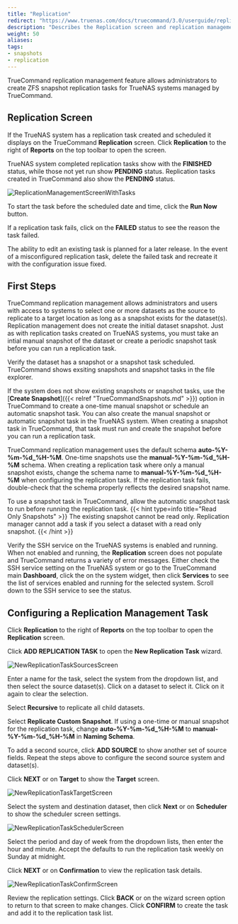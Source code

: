 ```yaml
---
title: "Replication"
redirect: "https://www.truenas.com/docs/truecommand/3.0/userguide/replicationmanagement/"
description: "Describes the Replication screen and replication management feature for creating and viewing replication tasks in TrueCommand for TrueNAS systems."
weight: 50
aliases:
tags:
- snapshots
- replication
---
```


TrueCommand replication management feature allows administrators to create ZFS snapshot replication tasks for TrueNAS systems managed by TrueCommand. 

## Replication Screen
If the TrueNAS system has a replication task created and scheduled it displays on the TrueCommand **Replication** screen. 
Click **Replication** to the right of **Reports** on the top toolbar to open the screen.

TrueNAS system completed replication tasks show with the **FINISHED** status, while those not yet run show **PENDING** status. 
Replication tasks created in TrueCommand also show the **PENDING** status.

![ReplicationManagementScreenWithTasks](/images/TrueCommand/Replication/ReplicationManagementScreenWithTasks.png "Replication Management Screen")

To start the task before the scheduled date and time, click the <span class="iconify" data-icon="mdi:play"></span> **Run Now** button.

If a replication task fails, click on the **FAILED** status to see the reason the task failed.

The ability to edit an existing task is planned for a later release.
In the event of a misconfigured replication task, delete the failed task and recreate it with the configuration issue fixed.

## First Steps
TrueCommand replication management allows administrators and users with access to systems to select one or more datasets as the source to replicate to a target location as long as a snapshot exists for the dataset(s). 
Replication management does not create the initial dataset snapshot.
Just as with replication tasks created on TrueNAS systems, you must take an intial manual snapshot of the dataset or create a periodic snapshot task before you can run a replication task.

Verify the dataset has a snapshot or a snapshot task scheduled.
TrueCommand shows exsiting snapshots and snapshot tasks in the file explorer.

If the system does not show existing snapshots or snapshot tasks, use the [**Create Snapshot**]({{< relref "TrueCommandSnapshots.md" >}}) option in TrueCommand to create a one-time manual snapshot or schedule an automatic snapshot task.
You can also create the manual snapshot or automatic snapshot task in the TrueNAS system.
When creating a snapshot task in TrueCommand, that task must run and create the snapshot before you can run a replication task.

TrueCommand replication management uses the default schema **auto-%Y-%m-%d_%H-%M**.
One-time snapshots use the **manual-%Y-%m-%d_%H-%M** schema.
When creating a replication task where only a manual snapshot exists, change the schema name to **manual-%Y-%m-%d_%H-%M** when configuring the replication task.
If the replication task fails, double-check that the schema properly reflects the desired snapshot name. 

To use a snapshot task in TrueCommand, allow the automatic snapshot task to run before running the replication task.
{{< hint type=info title="Read Only Snapshots" >}}
The existing snapshot cannot be read only. Replication manager cannot add a task if you select a dataset with a read only snapshot.
{{< /hint >}} 

Verify the SSH service on the TrueNAS systems is enabled and running. 
When not enabled and running, the **Replication** screen does not populate and TrueCommand returns a variety of error messages.
Either check the SSH service setting on the TrueNAS system or go to the TrueCommand main **Dashboard**, click the <span class="iconify" data-icon="ic:round-more-vert"></span> on the system widget, then click **Services** to see the list of services enabled and running for the selected system.
Scroll down to the SSH service to see the status.

## Configuring a Replication Management Task
Click **Replication** to the right of **Reports** on the top toolbar to open the **Replication** screen.

Click **ADD REPLICATION TASK** to open the **New Replication Task** wizard.

![NewReplicationTaskSourcesScreen](/images/TrueCommand/Replication/NewReplicationTaskSourcesScreen.png "New Replication Task Sources")

Enter a name for the task, select the system from the dropdown list, and then select the source dataset(s).
Click on a dataset to select it. Click on it again to clear the selection.

Select **Recursive** to replicate all child datasets.

Select **Replicate Custom Snapshot**.
If using a one-time or manual snapshot for the replication task, change **auto-%Y-%m-%d_%H-%M** to **manual-%Y-%m-%d_%H-%M** in **Naming Schema**.

To add a second source, click **ADD SOURCE** to show another set of source fields.
Repeat the steps above to configure the second source system and dataset(s).

Click **NEXT** or on **Target** to show the **Target** screen.

![NewReplicationTaskTargetScreen](/images/TrueCommand/Replication/NewReplicationTaskTargetScreen.png "New Replication Task Target")

Select the system and destination dataset, then click **Next** or on **Scheduler** to show the scheduler screen settings.

![NewReplicationTaskSchedulerScreen](/images/TrueCommand/Replication/NewReplicationTaskSchedulerScreen.png "New Replication Task Scheduler")

Select the period and day of week from the dropdown lists, then enter the hour and minute.
Accept the defaults to run the replication task weekly on Sunday at midnight.

Click **NEXT** or on **Confirmation** to view the replication task details.

![NewReplicationTaskConfirmScreen](/images/TrueCommand/Replication/NewReplicationTaskConfirmScreen.png "New Replication Task Confirmation")

Review the replication settings.
Click **BACK** or on the wizard screen option to return to that screen to make changes.
Click **CONFIRM** to create the task and add it to the replication task list.

